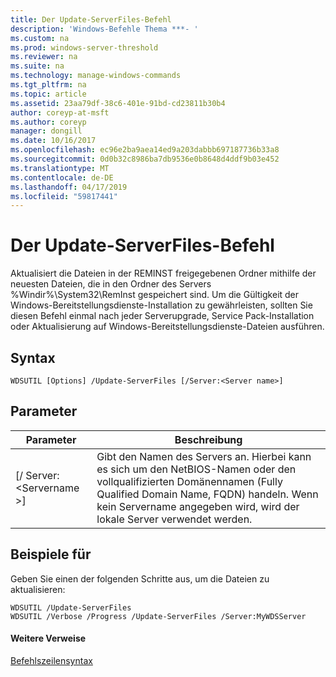 ```yaml
---
title: Der Update-ServerFiles-Befehl
description: 'Windows-Befehle Thema ***- '
ms.custom: na
ms.prod: windows-server-threshold
ms.reviewer: na
ms.suite: na
ms.technology: manage-windows-commands
ms.tgt_pltfrm: na
ms.topic: article
ms.assetid: 23aa79df-38c6-401e-91bd-cd23811b30b4
author: coreyp-at-msft
ms.author: coreyp
manager: dongill
ms.date: 10/16/2017
ms.openlocfilehash: ec96e2ba9aea14ed9a203dabbb697187736b33a8
ms.sourcegitcommit: 0d0b32c8986ba7db9536e0b8648d4ddf9b03e452
ms.translationtype: MT
ms.contentlocale: de-DE
ms.lasthandoff: 04/17/2019
ms.locfileid: "59817441"
---
```

# <a name="the-update-serverfiles-command"></a>Der Update-ServerFiles-Befehl



Aktualisiert die Dateien in der REMINST freigegebenen Ordner mithilfe der neuesten Dateien, die in den Ordner des Servers %Windir%\System32\RemInst gespeichert sind. Um die Gültigkeit der Windows-Bereitstellungsdienste-Installation zu gewährleisten, sollten Sie diesen Befehl einmal nach jeder Serverupgrade, Service Pack-Installation oder Aktualisierung auf Windows-Bereitstellungsdienste-Dateien ausführen.

## <a name="syntax"></a>Syntax

```
WDSUTIL [Options] /Update-ServerFiles [/Server:<Server name>]
```

## <a name="parameters"></a>Parameter

|Parameter|Beschreibung|
|---------|-----------|
|[/ Server:\<Servername >]|Gibt den Namen des Servers an. Hierbei kann es sich um den NetBIOS-Namen oder den vollqualifizierten Domänennamen (Fully Qualified Domain Name, FQDN) handeln. Wenn kein Servername angegeben wird, wird der lokale Server verwendet werden.|

## <a name="BKMK_examples"></a>Beispiele für

Geben Sie einen der folgenden Schritte aus, um die Dateien zu aktualisieren:
```
WDSUTIL /Update-ServerFiles
WDSUTIL /Verbose /Progress /Update-ServerFiles /Server:MyWDSServer
```

#### <a name="additional-references"></a>Weitere Verweise

[Befehlszeilensyntax](command-line-syntax-key.md)